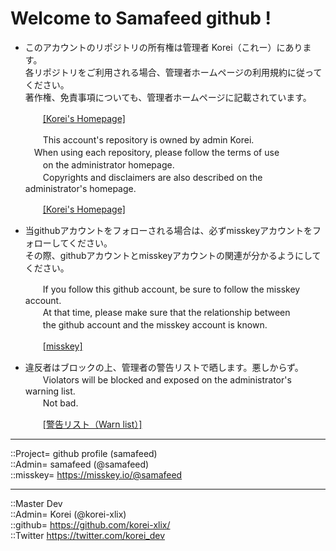 # Welcome to Samafeed github !

* このアカウントのリポジトリの所有権は管理者 Korei（これー）にあります。  
  各リポジトリをご利用される場合、管理者ホームページの利用規約に従ってください。  
  著作権、免責事項についても、管理者ホームページに記載されています。  
  
  　　[[Korei's Homepage]](https://github.com/korei-xlix/homepage)  
  
  　　This account's repository is owned by admin Korei.  
    　When using each repository, please follow the terms of use  
  　　on the administrator homepage.  
  　　Copyrights and disclaimers are also described on the administrator's homepage.  
  
  　　[[Korei's Homepage]](https://github.com/korei-xlix/homepage)  
  

* 当githubアカウントをフォローされる場合は、必ずmisskeyアカウントをフォローしてください。  
  その際、githubアカウントとmisskeyアカウントの関連が分かるようにしてください。  
  
  　　If you follow this github account, be sure to follow the misskey account.  
  　　At that time, please make sure that the relationship between  
  　　the github account and the misskey account is known.  
  
  　　[[misskey]](https://misskey.io/@samafeed)  
  

* 違反者はブロックの上、管理者の警告リストで晒します。悪しからず。  
  　　Violators will be blocked and exposed on the administrator's warning list.  
  　　Not bad.  
  
  　　[[警告リスト（Warn list）]](https://github.com/korei-xlix/homepage/blob/main/warnlists/warnlist_github.md)
  
  
  


***
::Project= github profile (samafeed)  
::Admin= samafeed (@samafeed)  
::misskey= https://misskey.io/@samafeed  
  
***
::Master Dev  
::Admin= Korei (@korei-xlix)  
::github= https://github.com/korei-xlix/  
::Twitter https://twitter.com/korei_dev  



